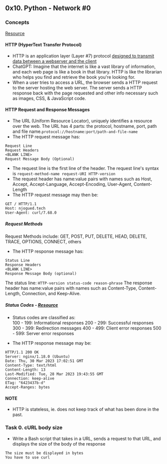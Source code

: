 ## 0x10. Python - Network #0

### Concepts
[Resource](https://www3.ntu.edu.sg/home/ehchua/programming/webprogramming/HTTP_Basics.html)
#### HTTP (HyperText Transfer Protocol)
- HTTP is an application layer (Layer #7) protocol [designed to transmit data between a webserver and the client](https://www.checkpoint.com/cyber-hub/network-security/what-is-the-osi-model-understanding-the-7-layers/#:~:text=The%20application%20layer%20includes%20protocols,web%20server%20and%20a%20client.)  
- ChatGPT: Imagine that the internet is like a vast library of information, and each web page is like a book in that library. HTTP is like the librarian who helps you find and retrieve the book you're looking for.  
- When a user tries to access a URL, the browser sends a HTTP request to the server hosting the web server. The server sends a HTTP response back with the page requested and other info necessary such as images, CSS, & JavaScript code.

#### HTTP Request and Response Messages 
- The URL (Uniform Resource Locator), uniquely identifies a resource over the web. The URL has 4 parts: the protocol, hostname, port, path and file name.```protocol://hostname:port/path-and-file-name```
- The HTTP request message has: 
```
Request Line
Request Headers
<BLANK LINE>
Request Message Body (Optional)
```
- The request line is the first line of the header. The request line's syntax is ```request-method-name request-URI HTTP-version```
- The request header has name:value pairs with names such as Host, Accept, Accept-Language, Accept-Encoding, User-Agent, Content-Length
- The HTTP request message may then be:
```
GET / HTTP/1.1
Host: njogued.tech
User-Agent: curl/7.68.0
```
##### Request Methods
Request Methods include: GET, POST, PUT, DELETE, HEAD, DELETE, TRACE, OPTIONS, CONNECT, others  
  
- The HTTP response message has:
```
Status Line
Response Headers
<BLANK LINE>
Response Message Body (optional)
```
The status line: ```HTTP-version status-code reason-phrase```
The response header has name:value pairs with names such as Content-Type, Content-Length, Connection, and Keep-Alive. 
##### Status Codes - [Resource](https://developer.mozilla.org/en-US/docs/Web/HTTP/Status)
- Status codes are classified as:  
        100 - 199: Informational responses
        200 - 299: Successful responses
        300 - 399: Redirection messages
        400 - 499: Client error responses
        500 - 599: Server error responses

- The HTTP response message may be:
```
HTTP/1.1 200 OK
Server: nginx/1.18.0 (Ubuntu)
Date: Thu, 30 Mar 2023 17:02:51 GMT
Content-Type: text/html
Content-Length: 13
Last-Modified: Tue, 28 Mar 2023 19:43:55 GMT
Connection: keep-alive
ETag: "6423437b-d"
Accept-Ranges: bytes
```

####
#### NOTE
- HTTP is stateless, ie. does not keep track of what has been done in the past.

### Task 0. cURL body size
- Write a Bash script that takes in a URL, sends a request to that URL, and displays the size of the body of the response
```
The size must be displayed in bytes
You have to use curl
```
